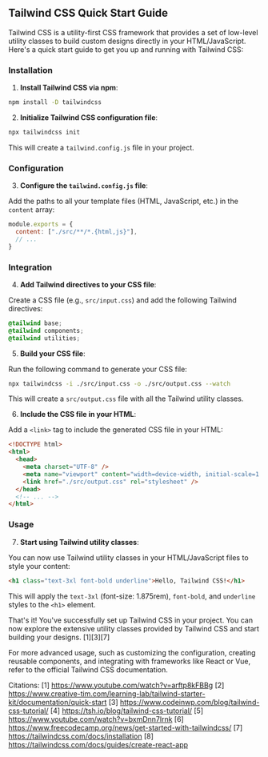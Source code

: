 ## Tailwind CSS Quick Start Guide

Tailwind CSS is a utility-first CSS framework that provides a set of low-level utility classes to build custom designs directly in your HTML/JavaScript. Here's a quick start guide to get you up and running with Tailwind CSS:

### Installation

1. **Install Tailwind CSS via npm**:

```bash
npm install -D tailwindcss
```

2. **Initialize Tailwind CSS configuration file**:

```bash
npx tailwindcss init
```

This will create a `tailwind.config.js` file in your project.

### Configuration

3. **Configure the `tailwind.config.js` file**:

Add the paths to all your template files (HTML, JavaScript, etc.) in the `content` array:

```js
module.exports = {
  content: ["./src/**/*.{html,js}"],
  // ...
}
```

### Integration

4. **Add Tailwind directives to your CSS file**:

Create a CSS file (e.g., `src/input.css`) and add the following Tailwind directives:

```css
@tailwind base;
@tailwind components;
@tailwind utilities;
```

5. **Build your CSS file**:

Run the following command to generate your CSS file:

```bash
npx tailwindcss -i ./src/input.css -o ./src/output.css --watch
```

This will create a `src/output.css` file with all the Tailwind utility classes.

6. **Include the CSS file in your HTML**:

Add a `<link>` tag to include the generated CSS file in your HTML:

```html
<!DOCTYPE html>
<html>
  <head>
    <meta charset="UTF-8" />
    <meta name="viewport" content="width=device-width, initial-scale=1.0" />
    <link href="./src/output.css" rel="stylesheet" />
  </head>
  <!-- ... -->
</html>
```

### Usage

7. **Start using Tailwind utility classes**:

You can now use Tailwind utility classes in your HTML/JavaScript files to style your content:

```html
<h1 class="text-3xl font-bold underline">Hello, Tailwind CSS!</h1>
```

This will apply the `text-3xl` (font-size: 1.875rem), `font-bold`, and `underline` styles to the `<h1>` element.

That's it! You've successfully set up Tailwind CSS in your project. You can now explore the extensive utility classes provided by Tailwind CSS and start building your designs. [1][3][7]

For more advanced usage, such as customizing the configuration, creating reusable components, and integrating with frameworks like React or Vue, refer to the official Tailwind CSS documentation.

Citations:
[1] https://www.youtube.com/watch?v=arftp8kFBBg
[2] https://www.creative-tim.com/learning-lab/tailwind-starter-kit/documentation/quick-start
[3] https://www.codeinwp.com/blog/tailwind-css-tutorial/
[4] https://tsh.io/blog/tailwind-css-tutorial/
[5] https://www.youtube.com/watch?v=bxmDnn7lrnk
[6] https://www.freecodecamp.org/news/get-started-with-tailwindcss/
[7] https://tailwindcss.com/docs/installation
[8] https://tailwindcss.com/docs/guides/create-react-app

